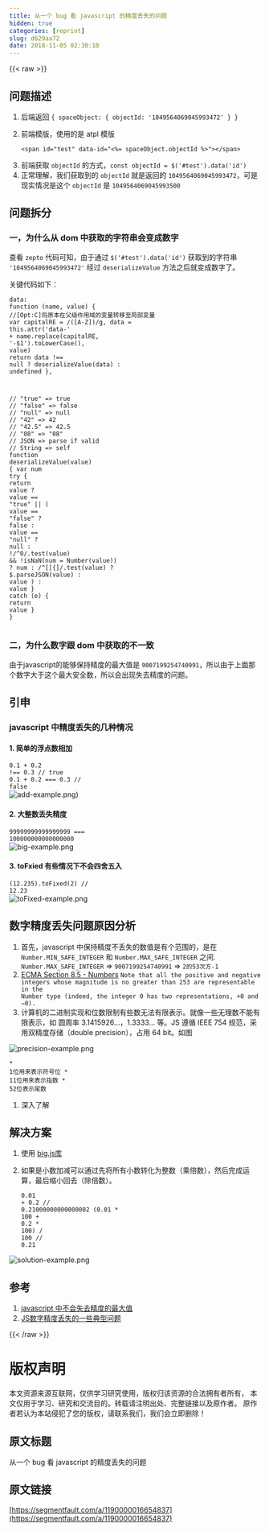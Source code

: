 ```yaml
---
title: 从一个 bug 看 javascript 的精度丢失的问题
hidden: true
categories: [reprint]
slug: d629aa72
date: 2018-11-05 02:30:10
---
```


{{< raw >}}
<h2 id="articleHeader0">&#x95EE;&#x9898;&#x63CF;&#x8FF0;</h2><ol><li>&#x540E;&#x7AEF;&#x8FD4;&#x56DE; <code>{ spaceObject: { objectId: &apos;1049564069045993472&apos; } }</code></li><li><p>&#x524D;&#x7AEF;&#x6A21;&#x7248;&#xFF0C;&#x4F7F;&#x7528;&#x7684;&#x662F; atpl &#x6A21;&#x7248;</p><div class="widget-codetool" style="display:none"><div class="widget-codetool--inner"><span class="selectCode code-tool" data-toggle="tooltip" data-placement="top" title="" data-original-title="&#x5168;&#x9009;"></span> <span type="button" class="copyCode code-tool" data-toggle="tooltip" data-placement="top" data-clipboard-text="&lt;span id=&quot;test&quot; data-id=&quot;&lt;%= spaceObject.objectId %&gt;&quot;&gt;&lt;/span&gt;" title="" data-original-title="&#x590D;&#x5236;"></span> <span type="button" class="saveToNote code-tool" data-toggle="tooltip" data-placement="top" title="" data-original-title="&#x653E;&#x8FDB;&#x7B14;&#x8BB0;"></span></div></div><pre class="hljs erb"><code style="word-break:break-word;white-space:initial"><span class="xml"><span class="hljs-tag">&lt;<span class="hljs-name">span</span> <span class="hljs-attr">id</span>=<span class="hljs-string">&quot;test&quot;</span> <span class="hljs-attr">data-id</span>=<span class="hljs-string">&quot;&lt;%=</span></span></span><span class="ruby"> spaceObject.objectId </span><span class="xml"><span class="hljs-tag"><span class="hljs-string">%&gt;&quot;</span>&gt;</span><span class="hljs-tag">&lt;/<span class="hljs-name">span</span>&gt;</span></span></code></pre></li><li>&#x524D;&#x7AEF;&#x83B7;&#x53D6; <code>objectId</code> &#x7684;&#x65B9;&#x5F0F;&#xFF0C;<code>const objectId = $(&apos;#test&apos;).data(&apos;id&apos;)</code></li><li>&#x6B63;&#x5E38;&#x7406;&#x89E3;&#xFF0C;&#x6211;&#x4EEC;&#x83B7;&#x53D6;&#x5230;&#x7684; <code>objectId</code> &#x5C31;&#x662F;&#x8FD4;&#x56DE;&#x7684; <code>1049564069045993472</code>&#xFF0C;&#x53EF;&#x662F;&#x73B0;&#x5B9E;&#x60C5;&#x51B5;&#x662F;&#x8FD9;&#x4E2A; <code>objectId</code> &#x662F; <code>1049564069045993500</code></li></ol><h2 id="articleHeader1">&#x95EE;&#x9898;&#x62C6;&#x5206;</h2><h3 id="articleHeader2">&#x4E00;&#xFF0C;&#x4E3A;&#x4EC0;&#x4E48;&#x4ECE; dom &#x4E2D;&#x83B7;&#x53D6;&#x7684;&#x5B57;&#x7B26;&#x4E32;&#x4F1A;&#x53D8;&#x6210;&#x6570;&#x5B57;</h3><p>&#x67E5;&#x770B; <code>zepto</code> &#x4EE3;&#x7801;&#x53EF;&#x77E5;&#xFF0C;&#x7531;&#x4E8E;&#x901A;&#x8FC7; <code>$(&apos;#test&apos;).data(&apos;id&apos;)</code> &#x83B7;&#x53D6;&#x5230;&#x7684;&#x5B57;&#x7B26;&#x4E32; <code>&apos;1049564069045993472&apos;</code> &#x7ECF;&#x8FC7; <code>deserializeValue</code> &#x65B9;&#x6CD5;&#x4E4B;&#x540E;&#x5C31;&#x53D8;&#x6210;&#x6570;&#x5B57;&#x4E86;&#x3002;</p><p>&#x5173;&#x952E;&#x4EE3;&#x7801;&#x5982;&#x4E0B;&#xFF1A;</p><div class="widget-codetool" style="display:none"><div class="widget-codetool--inner"><span class="selectCode code-tool" data-toggle="tooltip" data-placement="top" title="" data-original-title="&#x5168;&#x9009;"></span> <span type="button" class="copyCode code-tool" data-toggle="tooltip" data-placement="top" data-clipboard-text="data: function (name, value) {
      //[Opt:C]&#x5C06;&#x539F;&#x672C;&#x5728;&#x7236;&#x7EA7;&#x4F5C;&#x7528;&#x57DF;&#x7684;&#x53D8;&#x91CF;&#x8F6C;&#x79FB;&#x81F3;&#x5C40;&#x90E8;&#x53D8;&#x91CF;
      var capitalRE = /([A-Z])/g,
        data = this.attr(&apos;data-&apos; + name.replace(capitalRE, &apos;-$1&apos;).toLowerCase(), value)
      return data !== null ? deserializeValue(data) : undefined
    },

// &quot;true&quot;  =&gt; true
  // &quot;false&quot; =&gt; false
  // &quot;null&quot;  =&gt; null
  // &quot;42&quot;    =&gt; 42
  // &quot;42.5&quot;  =&gt; 42.5
  // &quot;08&quot;    =&gt; &quot;08&quot;
  // JSON    =&gt; parse if valid
  // String  =&gt; self
function deserializeValue(value) {
    var num
    try {
      return value ?
        value == &quot;true&quot; ||
        ( value == &quot;false&quot; ? false :
          value == &quot;null&quot; ? null :
            !/^0/.test(value) &amp;&amp; !isNaN(num = Number(value)) ? num :
              /^[\[\{]/.test(value) ? $.parseJSON(value) :
                value )
        : value
    } catch (e) {
      return value
    }
  }" title="" data-original-title="&#x590D;&#x5236;"></span> <span type="button" class="saveToNote code-tool" data-toggle="tooltip" data-placement="top" title="" data-original-title="&#x653E;&#x8FDB;&#x7B14;&#x8BB0;"></span></div></div><pre class="hljs cs"><code>data: function (name, <span class="hljs-keyword">value</span>) {
      <span class="hljs-comment">//[Opt:C]&#x5C06;&#x539F;&#x672C;&#x5728;&#x7236;&#x7EA7;&#x4F5C;&#x7528;&#x57DF;&#x7684;&#x53D8;&#x91CF;&#x8F6C;&#x79FB;&#x81F3;&#x5C40;&#x90E8;&#x53D8;&#x91CF;</span>
      <span class="hljs-keyword">var</span> capitalRE = /([A-Z])/g,
        data = <span class="hljs-keyword">this</span>.attr(<span class="hljs-string">&apos;data-&apos;</span> + name.replace(capitalRE, <span class="hljs-string">&apos;-$1&apos;</span>).toLowerCase(), <span class="hljs-keyword">value</span>)
      <span class="hljs-keyword">return</span> data !== <span class="hljs-literal">null</span> ? deserializeValue(data) : undefined
    },

<span class="hljs-comment">// &quot;true&quot;  =&gt; true</span>
  <span class="hljs-comment">// &quot;false&quot; =&gt; false</span>
  <span class="hljs-comment">// &quot;null&quot;  =&gt; null</span>
  <span class="hljs-comment">// &quot;42&quot;    =&gt; 42</span>
  <span class="hljs-comment">// &quot;42.5&quot;  =&gt; 42.5</span>
  <span class="hljs-comment">// &quot;08&quot;    =&gt; &quot;08&quot;</span>
  <span class="hljs-comment">// JSON    =&gt; parse if valid</span>
  <span class="hljs-comment">// String  =&gt; self</span>
<span class="hljs-function">function <span class="hljs-title">deserializeValue</span>(<span class="hljs-params"><span class="hljs-keyword">value</span></span>) </span>{
    <span class="hljs-keyword">var</span> num
    <span class="hljs-keyword">try</span> {
      <span class="hljs-keyword">return</span> <span class="hljs-keyword">value</span> ?
        <span class="hljs-keyword">value</span> == <span class="hljs-string">&quot;true&quot;</span> ||
        ( <span class="hljs-keyword">value</span> == <span class="hljs-string">&quot;false&quot;</span> ? <span class="hljs-literal">false</span> :
          <span class="hljs-keyword">value</span> == <span class="hljs-string">&quot;null&quot;</span> ? <span class="hljs-literal">null</span> :
            !/^<span class="hljs-number">0</span>/.test(<span class="hljs-keyword">value</span>) &amp;&amp; !isNaN(num = Number(<span class="hljs-keyword">value</span>)) ? num :
              /^[\[\{]/.test(<span class="hljs-keyword">value</span>) ? $.parseJSON(<span class="hljs-keyword">value</span>) :
                <span class="hljs-keyword">value</span> )
        : <span class="hljs-keyword">value</span>
    } <span class="hljs-keyword">catch</span> (e) {
      <span class="hljs-keyword">return</span> <span class="hljs-keyword">value</span>
    }
  }</code></pre><h3 id="articleHeader3">&#x4E8C;&#xFF0C;&#x4E3A;&#x4EC0;&#x4E48;&#x6570;&#x5B57;&#x8DDF; dom &#x4E2D;&#x83B7;&#x53D6;&#x7684;&#x4E0D;&#x4E00;&#x81F4;</h3><p>&#x7531;&#x4E8E;javascript&#x7684;&#x80FD;&#x591F;&#x4FDD;&#x6301;&#x7CBE;&#x5EA6;&#x7684;&#x6700;&#x5927;&#x503C;&#x662F; <code>9007199254740991</code>&#xFF0C;&#x6240;&#x4EE5;&#x7531;&#x4E8E;&#x4E0A;&#x9762;&#x90A3;&#x4E2A;&#x6570;&#x5B57;&#x5927;&#x4E8E;&#x8FD9;&#x4E2A;&#x6700;&#x5927;&#x5B89;&#x5168;&#x6570;&#xFF0C;&#x6240;&#x4EE5;&#x4F1A;&#x51FA;&#x73B0;&#x5931;&#x53BB;&#x7CBE;&#x5EA6;&#x7684;&#x95EE;&#x9898;&#x3002;</p><h2 id="articleHeader4">&#x5F15;&#x7533;</h2><h3 id="articleHeader5">javascript &#x4E2D;&#x7CBE;&#x5EA6;&#x4E22;&#x5931;&#x7684;&#x51E0;&#x79CD;&#x60C5;&#x51B5;</h3><h4>1. &#x7B80;&#x5355;&#x7684;&#x6D6E;&#x70B9;&#x6570;&#x76F8;&#x52A0;</h4><p><code>0.1 + 0.2 !== 0.3 // true</code><br><code>0.1 + 0.2 === 0.3 // false</code><br><span class="img-wrap"><img data-src="/img/remote/1460000016654840?w=882&amp;h=234" src="https://static.alili.tech/img/remote/1460000016654840?w=882&amp;h=234" alt="add-example.png" title="add-example.png" style="cursor:pointer;display:inline"></span>)</p><h4>2. &#x5927;&#x6574;&#x6570;&#x4E22;&#x5931;&#x7CBE;&#x5EA6;</h4><p><code>99999999999999999 === 100000000000000000</code><br><span class="img-wrap"><img data-src="/img/remote/1460000016654841" src="https://static.alili.tech/img/remote/1460000016654841" alt="big-example.png" title="big-example.png" style="cursor:pointer;display:inline"></span></p><h4>3. toFxied &#x6709;&#x4E9B;&#x60C5;&#x51B5;&#x4E0B;&#x4E0D;&#x4F1A;&#x56DB;&#x820D;&#x4E94;&#x5165;</h4><p><code>(12.235).toFixed(2) // 12.23</code><br><span class="img-wrap"><img data-src="/img/remote/1460000016654842?w=672&amp;h=170" src="https://static.alili.tech/img/remote/1460000016654842?w=672&amp;h=170" alt="toFixed-example.png" title="toFixed-example.png" style="cursor:pointer"></span></p><h2 id="articleHeader6">&#x6570;&#x5B57;&#x7CBE;&#x5EA6;&#x4E22;&#x5931;&#x95EE;&#x9898;&#x539F;&#x56E0;&#x5206;&#x6790;</h2><ol><li>&#x9996;&#x5148;&#xFF0C;javascript &#x4E2D;&#x4FDD;&#x6301;&#x7CBE;&#x5EA6;&#x4E0D;&#x4E22;&#x5931;&#x7684;&#x6570;&#x503C;&#x662F;&#x6709;&#x4E2A;&#x8303;&#x56F4;&#x7684;&#xFF0C;&#x662F;&#x5728; <code>Number.MIN_SAFE_INTEGER</code> &#x548C; <code>Number.MAX_SAFE_INTEGER</code> &#x4E4B;&#x95F4;. <code>Number.MAX_SAFE_INTEGER</code> =&gt; <code>9007199254740991</code> =&gt; <code>2&#x7684;53&#x6B21;&#x65B9;-1</code></li><li><a href="http://ecma262-5.com/ELS5_HTML.htm#Section_8.5" rel="nofollow noreferrer" target="_blank">ECMA Section 8.5 - Numbers</a> <code>Note that all the positive and negative integers whose magnitude is no greater than 253 are representable in the Number type (indeed, the integer 0 has two representations, +0 and &#x2212;0).</code></li><li>&#x8BA1;&#x7B97;&#x673A;&#x7684;&#x4E8C;&#x8FDB;&#x5236;&#x5B9E;&#x73B0;&#x548C;&#x4F4D;&#x6570;&#x9650;&#x5236;&#x6709;&#x4E9B;&#x6570;&#x65E0;&#x6CD5;&#x6709;&#x9650;&#x8868;&#x793A;&#x3002;&#x5C31;&#x50CF;&#x4E00;&#x4E9B;&#x65E0;&#x7406;&#x6570;&#x4E0D;&#x80FD;&#x6709;&#x9650;&#x8868;&#x793A;&#xFF0C;&#x5982; &#x5706;&#x5468;&#x7387; 3.1415926...&#xFF0C;1.3333... &#x7B49;&#x3002;JS &#x9075;&#x5FAA; IEEE 754 &#x89C4;&#x8303;&#xFF0C;&#x91C7;&#x7528;&#x53CC;&#x7CBE;&#x5EA6;&#x5B58;&#x50A8;&#xFF08;double precision&#xFF09;&#xFF0C;&#x5360;&#x7528; 64 bit&#x3002;&#x5982;&#x56FE;</li></ol><p><span class="img-wrap"><img data-src="/img/remote/1460000016654843?w=1950&amp;h=138" src="https://static.alili.tech/img/remote/1460000016654843?w=1950&amp;h=138" alt="precision-example.png" title="precision-example.png" style="cursor:pointer"></span></p><div class="widget-codetool" style="display:none"><div class="widget-codetool--inner"><span class="selectCode code-tool" data-toggle="tooltip" data-placement="top" title="" data-original-title="&#x5168;&#x9009;"></span> <span type="button" class="copyCode code-tool" data-toggle="tooltip" data-placement="top" data-clipboard-text="* 1&#x4F4D;&#x7528;&#x6765;&#x8868;&#x793A;&#x7B26;&#x53F7;&#x4F4D;
* 11&#x4F4D;&#x7528;&#x6765;&#x8868;&#x793A;&#x6307;&#x6570;
* 52&#x4F4D;&#x8868;&#x793A;&#x5C3E;&#x6570;" title="" data-original-title="&#x590D;&#x5236;"></span> <span type="button" class="saveToNote code-tool" data-toggle="tooltip" data-placement="top" title="" data-original-title="&#x653E;&#x8FDB;&#x7B14;&#x8BB0;"></span></div></div><pre class="hljs asciidoc"><code><span class="hljs-bullet">* </span>1&#x4F4D;&#x7528;&#x6765;&#x8868;&#x793A;&#x7B26;&#x53F7;&#x4F4D;
<span class="hljs-bullet">* </span>11&#x4F4D;&#x7528;&#x6765;&#x8868;&#x793A;&#x6307;&#x6570;
<span class="hljs-bullet">* </span>52&#x4F4D;&#x8868;&#x793A;&#x5C3E;&#x6570;</code></pre><ol><li><a>&#x6DF1;&#x5165;&#x4E86;&#x89E3;</a></li></ol><h2 id="articleHeader7">&#x89E3;&#x51B3;&#x65B9;&#x6848;</h2><ol><li>&#x4F7F;&#x7528; <a href="https://github.com/MikeMcl/big.js" rel="nofollow noreferrer" target="_blank">big.js&#x5E93;</a></li><li><p>&#x5982;&#x679C;&#x662F;&#x5C0F;&#x6570;&#x52A0;&#x51CF;&#x53EF;&#x4EE5;&#x901A;&#x8FC7;&#x5148;&#x5C06;&#x6240;&#x6709;&#x5C0F;&#x6570;&#x8F6C;&#x5316;&#x4E3A;&#x6574;&#x6570;&#xFF08;&#x4E58;&#x500D;&#x6570;&#xFF09;&#xFF0C;&#x7136;&#x540E;&#x5B8C;&#x6210;&#x8FD0;&#x7B97;&#xFF0C;&#x6700;&#x540E;&#x7F29;&#x5C0F;&#x56DE;&#x53BB;&#xFF08;&#x9664;&#x500D;&#x6570;&#xFF09;&#x3002;</p><div class="widget-codetool" style="display:none"><div class="widget-codetool--inner"><span class="selectCode code-tool" data-toggle="tooltip" data-placement="top" title="" data-original-title="&#x5168;&#x9009;"></span> <span type="button" class="copyCode code-tool" data-toggle="tooltip" data-placement="top" data-clipboard-text="0.01 + 0.2 // 0.21000000000000002
(0.01 * 100 + 0.2 * 100) / 100 // 0.21" title="" data-original-title="&#x590D;&#x5236;"></span> <span type="button" class="saveToNote code-tool" data-toggle="tooltip" data-placement="top" title="" data-original-title="&#x653E;&#x8FDB;&#x7B14;&#x8BB0;"></span></div></div><pre class="hljs lsl"><code><span class="hljs-number">0.01</span> + <span class="hljs-number">0.2</span> <span class="hljs-comment">// 0.21000000000000002</span>
(<span class="hljs-number">0.01</span> * <span class="hljs-number">100</span> + <span class="hljs-number">0.2</span> * <span class="hljs-number">100</span>) / <span class="hljs-number">100</span> <span class="hljs-comment">// 0.21</span></code></pre></li></ol><p><span class="img-wrap"><img data-src="/img/remote/1460000016654844" src="https://static.alili.tech/img/remote/1460000016654844" alt="solution-example.png" title="solution-example.png" style="cursor:pointer;display:inline"></span></p><h2 id="articleHeader8">&#x53C2;&#x8003;</h2><ol><li><a href="https://stackoverflow.com/questions/307179/what-is-javascripts-highest-integer-value-that-a-number-can-go-to-without-losin" rel="nofollow noreferrer" target="_blank">javascript &#x4E2D;&#x4E0D;&#x4F1A;&#x5931;&#x53BB;&#x7CBE;&#x5EA6;&#x7684;&#x6700;&#x5927;&#x503C;</a></li><li><a href="https://www.cnblogs.com/snandy/p/4943138.html" rel="nofollow noreferrer" target="_blank">JS&#x6570;&#x5B57;&#x7CBE;&#x5EA6;&#x4E22;&#x5931;&#x7684;&#x4E00;&#x4E9B;&#x5178;&#x578B;&#x95EE;&#x9898;</a></li></ol>
{{< /raw >}}

# 版权声明
本文资源来源互联网，仅供学习研究使用，版权归该资源的合法拥有者所有，
本文仅用于学习、研究和交流目的。转载请注明出处、完整链接以及原作者。
原作者若认为本站侵犯了您的版权，请联系我们，我们会立即删除！

## 原文标题
从一个 bug 看 javascript 的精度丢失的问题

## 原文链接
[https://segmentfault.com/a/1190000016654837](https://segmentfault.com/a/1190000016654837)

